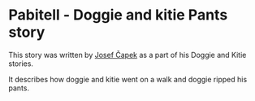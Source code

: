 # Pabitell - Doggie and kitie Pants story

This story was written by [Josef Čapek](https://en.wikipedia.org/wiki/Josef_%C4%8Capek) as a part of his Doggie and Kitie stories.

It describes how doggie and kitie went on a walk and doggie ripped his pants.
